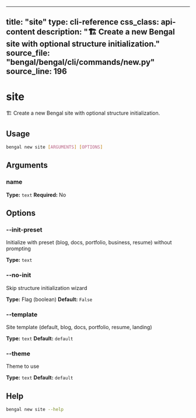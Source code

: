 
---
title: "site"
type: cli-reference
css_class: api-content
description: "🏗️  Create a new Bengal site with optional structure initialization."
source_file: "bengal/bengal/cli/commands/new.py"
source_line: 196
---

# site

🏗️  Create a new Bengal site with optional structure initialization.


## Usage

```bash
bengal new site [ARGUMENTS] [OPTIONS]
```

## Arguments

### name

**Type:** `text`
**Required:** No


## Options

### --init-preset

Initialize with preset (blog, docs, portfolio, business, resume) without prompting

**Type:** `text`

### --no-init

Skip structure initialization wizard

**Type:** Flag (boolean)
**Default:** `False`

### --template

Site template (default, blog, docs, portfolio, resume, landing)

**Type:** `text`
**Default:** `default`

### --theme

Theme to use

**Type:** `text`
**Default:** `default`





## Help

```bash
bengal new site --help
```
